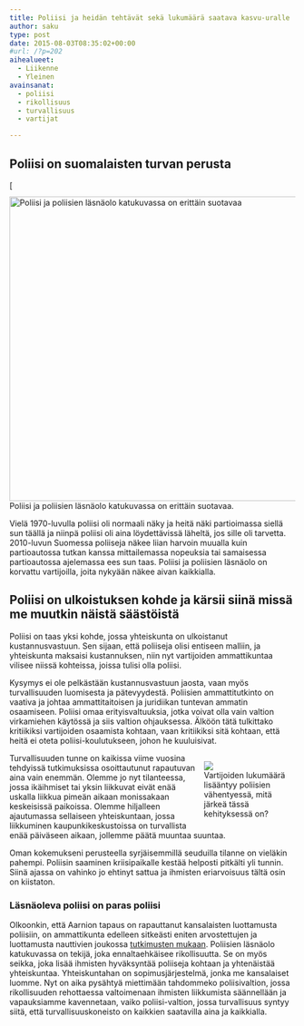 ```yaml
---
title: Poliisi ja heidän tehtävät sekä lukumäärä saatava kasvu-uralle
author: saku
type: post
date: 2015-08-03T08:35:02+00:00
#url: /?p=202
aihealueet:
  - Liikenne
  - Yleinen
avainsanat:
  - poliisi
  - rikollisuus
  - turvallisuus
  - vartijat

---
```

## Poliisi on suomalaisten turvan perusta

<p style="float:right; width:32%;max-width:330px;" >

[<img class="size-medium wp-image-2253" src="https://lh3.googleusercontent.com/i2ff911S156FC7a9GeeLKErLw-4a85tz2E3q_ECDggugq3XoHtBZOuNELmIU81C5L_B1huuq-GqurV-jRKeV-WOJG2oqBANvESYTu_jwVpMo__A780zHKNbDKEZMQEAhh_8qLpdjhVkSfcZsUDBlPNhFvxVNwNpBDHb0RjyaN170ix302BzS3OxWXi0_rQ5VCsqN15zbtkDe0HjDvIgfWaGqkZPr3dneeNLL3tu5v-bSwWnjK7Op_ZkQ7U7FxfZBMTZLJqPtZzd99os-2rDzTT8Kspn3utXko5E1seeYLIUJCY8a0K27cmRoyfZCwQl1pOuIPTIigPor6yBC2_wi6JeVawGLJiOoDnsPvC0FSZOVa064eapt2SXH43gi5yTZiaSN17fcafPoJxrg7yBcFqLtC8RaT0aj43CEsMrMY8I9ck1b3s4BigRdrgmI-GIUrQUJlFxrD6ANIZt06LWJQtUMJu4A1vu1RIu8FrOoP6-wEfDFPKYCmJyGUqLK3KVbFtGBb60ukCLNnrhned2P49nrYuS1G6RIN6w1I3p18EF9TQOk7xmeNhOfKxU4ayZaoKNChnxvxKzkS1bJCdhFYKnpTOkpg32g_sTxqoA=w954-h930-no"  alt="Poliisi ja poliisien läsnäolo katukuvassa on erittäin suotavaa" width="550" height="537" data-sizes="(max-width: 550px) 100vw, 550px" />
<br />Poliisi ja poliisien läsnäolo katukuvassa on erittäin suotavaa.</p> 

Vielä 1970-luvulla poliisi oli normaali näky ja heitä näki partioimassa siellä sun täällä ja niinpä poliisi oli aina löydettävissä läheltä, jos sille oli tarvetta. 2010-luvun Suomessa poliiseja näkee liian harvoin muualla kuin partioautossa tutkan kanssa mittailemassa nopeuksia tai samaisessa partioautossa ajelemassa ees sun taas. Poliisi ja poliisien läsnäolo on korvattu vartijoilla, joita nykyään näkee aivan kaikkialla.

## Poliisi on ulkoistuksen kohde ja kärsii siinä missä me muutkin näistä säästöistä

Poliisi on taas yksi kohde, jossa yhteiskunta on ulkoistanut kustannusvastuun. Sen sijaan, että poliiseja olisi entiseen malliin, ja yhteiskunta maksaisi kustannuksen, niin nyt vartijoiden ammattikuntaa vilisee niissä kohteissa, joissa tulisi olla poliisi.

Kysymys ei ole pelkästään kustannusvastuun jaosta, vaan myös turvallisuuden luomisesta ja pätevyydestä. Poliisien ammattitutkinto on vaativa ja johtaa ammattitaitoisen ja juridiikan tuntevan ammatin osaamiseen. Poliisi omaa erityisvaltuuksia, jotka voivat olla vain valtion virkamiehen käytössä ja siis valtion ohjauksessa. Älköön tätä tulkittako kritiikiksi vartijoiden osaamista kohtaan, vaan kritiikiksi sitä kohtaan, että heitä ei oteta poliisi-koulutukseen, johon he kuuluisivat.

<p style="float:right; width:32%;max-width:330px;" >
<img src="https://lh3.googleusercontent.com/oKGUBDfdibkxPU0JgXHyXDM_YYSGr2pW9YxlAt_9yT7dFTh9rNQSZ4bucU_G5QHFqQVWvMgt5sQKHD1ifeqhJ0lOPVPPSG04QRs2mA8rxJdjaOWuHmWTDRF54xxd1YIKXHiItPD6pkdcxLwgRVZmUjSGGisgrSN4WPHGAnpxC5P7F00C2NQqQdcovuPys6nbwD3M7_rVPFmfWygJ8KmGyPUGx-oV1CXJe0Z3K_kFhLYZ3r6OEb7eg-CrABrIwsss91MmxDrmOwEL6L9p2jk-O_QUJN_8quUb-hK6IzOXzx5SPzh-1in9S_oXOCD_XCX-QMoRH0Px9Tx5CidD1xenzaFRwBMMbmHOpjvSCjVmJlTC_VaiiUTrVJP2THCx1-be5tWyzUy5aX8WVr6jDAyjSYevz0zIgxl1IZGHEi49MU58WbUkHO6P_AVoeNJIbB1olhXWIvgQHuRYGz0XO73zkIDGm5YNzdtWdwwKF1-nOpINutCYiPYbAhlUnFrJCSV1-QgOf26xE4nvCvqvsdDZx8uK9KYe1VCzH8zY_apySMAZqLNe9dMgUaEGfuPC1m7XcPgyPc4HjzA-PbaknZ6IW_cx2rg_GftuM1lTSlE=w557-h930-no" />
<br />Vartijoiden lukumäärä lisääntyy poliisien vähentyessä, mitä järkeä tässä kehityksessä on?</p> 

Turvallisuuden tunne on kaikissa viime vuosina tehdyissä tutkimuksissa osoittautunut rapautuvan aina vain enemmän. Olemme jo nyt tilanteessa, jossa ikäihmiset tai yksin liikkuvat eivät enää uskalla liikkua pimeän aikaan monissakaan keskeisissä paikoissa. Olemme hiljalleen ajautumassa sellaiseen yhteiskuntaan, jossa liikkuminen kaupunkikeskustoissa on turvallista enää päiväseen aikaan, jollemme päätä muuntaa suuntaa.

Oman kokemukseni perusteella syrjäisemmillä seuduilla tilanne on vieläkin pahempi. Poliisin saaminen kriisipaikalle kestää helposti pitkälti yli tunnin. Siinä ajassa on vahinko jo ehtinyt sattua ja ihmisten eriarvoisuus tältä osin on kiistaton.

### Läsnäoleva poliisi on paras poliisi

Olkoonkin, että Aarnion tapaus on rapauttanut kansalaisten luottamusta poliisiin, on ammattikunta edelleen sitkeästi eniten arvostettujen ja luottamusta nauttivien joukossa <a href="http://www.iltasanomat.fi/kotimaa/art-1288636795543.html" target="_blank">tutkimusten mukaan</a>. Poliisien läsnäolo katukuvassa on tekijä, joka ennaltaehkäisee rikollisuutta. Se on myös seikka, joka lisää ihmisten hyväksyntää poliiseja kohtaan ja yhtenäistää yhteiskuntaa. Yhteiskuntahan on sopimusjärjestelmä, jonka me kansalaiset luomme. Nyt on aika pysähtyä miettimään tahdommeko poliisivaltion, jossa rikollisuuden rehottaessa valtoimenaan ihmisten liikkumista säännellään ja vapauksiamme kavennetaan, vaiko poliisi-valtion, jossa turvallisuus syntyy siitä, että turvallisuuskoneisto on kaikkien saatavilla aina ja kaikkialla.

 [1]: https://sakumatto.fi
